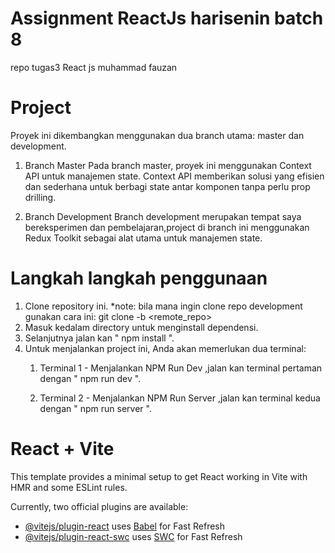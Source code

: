 # Assignment ReactJs harisenin batch 8
repo tugas3 React js muhammad fauzan 

# Project 
Proyek ini dikembangkan menggunakan dua branch utama: master dan development.

1. Branch Master
Pada branch master, proyek ini menggunakan Context API untuk manajemen state. Context API memberikan solusi yang efisien dan sederhana untuk berbagi state antar komponen tanpa perlu prop drilling.

2. Branch Development
Branch development merupakan tempat saya bereksperimen dan pembelajaran,project di branch ini menggunakan Redux Toolkit sebagai alat utama untuk manajemen state.

# Langkah langkah penggunaan 
1. Clone repository ini.
   *note:
      bila mana ingin clone repo development gunakan cara ini: git clone -b <branch> <remote_repo>
3. Masuk kedalam directory untuk menginstall dependensi.
4. Selanjutnya jalan kan "  npm install ".
5. Untuk menjalankan project ini, Anda akan memerlukan dua terminal:
   1. Terminal 1 - Menjalankan NPM Run Dev
   ,jalan kan terminal pertaman dengan " npm run dev ".

   2. Terminal 2 - Menjalankan NPM Run Server
   ,jalan kan terminal kedua dengan " npm run server ".

# React + Vite

This template provides a minimal setup to get React working in Vite with HMR and some ESLint rules.

Currently, two official plugins are available:

- [@vitejs/plugin-react](https://github.com/vitejs/vite-plugin-react/blob/main/packages/plugin-react/README.md) uses [Babel](https://babeljs.io/) for Fast Refresh
- [@vitejs/plugin-react-swc](https://github.com/vitejs/vite-plugin-react-swc) uses [SWC](https://swc.rs/) for Fast Refresh

